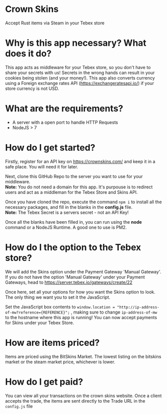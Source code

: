 # Crown Skins

Accept Rust items via Steam in your Tebex store

# Why is this app necessary? What does it do?

This app acts as middleware for your Tebex store, so you don't have to share your secrets with us!  Secrets in the wrong hands can result in your cookies being stolen (and your money!).  This app also converts currency using a Foreign exchange rates API (https://exchangeratesapi.io/) if your store currency is not USD.

# What are the requirements?

- A server with a open port to handle HTTP Requests
- NodeJS > 7

# How do I get started?

Firstly, register for an API key on https://crownskins.com/ and keep it in a safe place.  You will need it for later.

Next, clone this GitHub Repo to the server you want to use for your middleware.  
**Note:** You do not need a domain for this app.  It's purpouse is to redirect users and act as a middleman for the Tebex Store and Skins API.

Once you have cloned the repo, execute the command ``npm i`` to install all the necessary packages, and fill in the blanks in the **config.js** file.  
**Note:** The Tebex Secret is a servers secret - not an API Key!

Once all the blanks have been filled in, you can run using the **node** command or a NodeJS Runtime.  A good one to use is PM2.

# How do I the option to the Tebex store?

We will add the Skins option under the Payment Gateway 'Manual Gateway'.
If you do not have the option 'Manual Gateway' under your Payment Gateways, head to https://server.tebex.io/gateways/create/22

Once here, set all your options for how you want the Skins option to look.  The only thing we want you to set it the JavaScript. 

Set the JavaScript box contents to ``window.location = "http://ip-address-of-mw?reference={REFERENCE}";`` , making sure to change ``ip-address-of-mw`` to the hostname where this app is running!
You can now accept payments for Skins under your Tebex Store.

# How are items priced?

Items are priced using the BitSkins Market.  The lowest listing on the bitskins market or the steam market price, whichever is lower.

# How do I get paid?

You can view all your transactions on the crown skins website.
Once a client accepts the trade, the items are sent directly to the Trade URL in the ``config.js`` file
